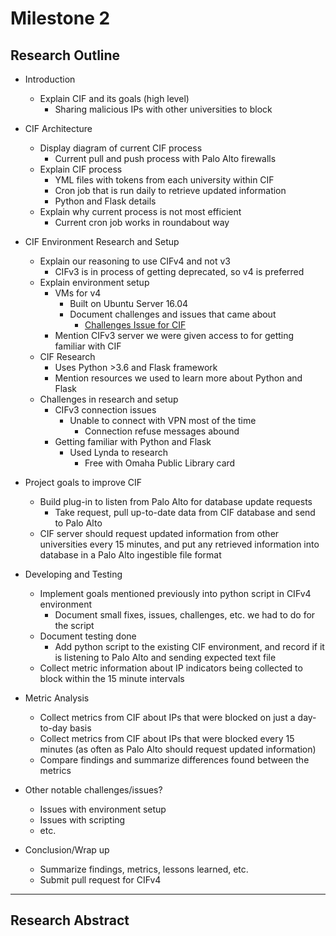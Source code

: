# Milestone 2


## Research Outline

* Introduction

  * Explain CIF and its goals (high level)
    * Sharing malicious IPs with other universities to block

* CIF Architecture
  * Display diagram of current CIF process
    * Current pull and push process with Palo Alto firewalls
  * Explain CIF process
    * YML files with tokens from each university within CIF
    * Cron job that is run daily to retrieve updated information
    * Python and Flask details
  * Explain why current process is not most efficient
    * Current cron job works in roundabout way

* CIF Environment Research and Setup

  * Explain our reasoning to use CIFv4 and not v3
    * CIFv3 is in process of getting deprecated, so v4 is preferred
  * Explain environment setup
    * VMs for v4
      * Built on Ubuntu Server 16.04
      * Document challenges and issues that came about
        * [Challenges Issue for CIF](https://github.com/neil-unomaha/CIF_CYBR_8950/issues/20)
    * Mention CIFv3 server we were given access to for getting familiar with CIF
  * CIF Research
    * Uses Python >3.6 and Flask framework
    * Mention resources we used to learn more about Python and Flask
  * Challenges in research and setup
    * CIFv3 connection issues
      * Unable to connect with VPN most of the time
        * Connection refuse messages abound
    * Getting familiar with Python and Flask
      * Used Lynda to research
        * Free with Omaha Public Library card

* Project goals to improve CIF
  * Build plug-in to listen from Palo Alto for database update requests
    * Take request, pull up-to-date data from CIF database and send to Palo Alto
  * CIF server should request updated information from other universities every 15 minutes, and put any retrieved information into database in a Palo Alto ingestible file format

* Developing and Testing
  * Implement goals mentioned previously into python script in CIFv4 environment
    * Document small fixes, issues, challenges, etc. we had to do for the script
  * Document testing done
    * Add python script to the existing CIF environment, and record if it is listening to Palo Alto and sending expected text file
  * Collect metric information about IP indicators being collected to block within the 15 minute intervals

* Metric Analysis

  * Collect metrics from CIF about IPs that were blocked on just a day-to-day basis
  * Collect metrics from CIF about IPs that were blocked every 15 minutes (as often as Palo Alto should request updated information)
  * Compare findings and summarize differences found between the metrics

* Other notable challenges/issues?
  * Issues with environment setup
  * Issues with scripting
  * etc.

* Conclusion/Wrap up

  * Summarize findings, metrics, lessons learned, etc.
  * Submit pull request for CIFv4

-----

## Research Abstract
